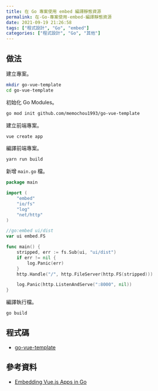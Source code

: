 ```yaml
---
title: 在 Go 專案使用 embed 編譯靜態資源
permalink: 在-Go-專案使用-embed-編譯靜態資源
date: 2021-09-19 21:26:58
tags: ["程式設計", "Go", "embed"]
categories: ["程式設計", "Go", "其他"]
---
```


## 做法

建立專案。

```BASH
mkdir go-vue-template
cd go-vue-template
```

初始化 Go Modules。

```BASH
go mod init github.com/memochou1993/go-vue-template
```

建立前端專案。

```BASH
vue create app
```

編譯前端專案。

```BASH
yarn run build
```

新增 `main.go` 檔。

```GO
package main

import (
	"embed"
	"io/fs"
	"log"
	"net/http"
)

//go:embed ui/dist
var ui embed.FS

func main() {
	stripped, err := fs.Sub(ui, "ui/dist")
	if err != nil {
		log.Panic(err)
	}
	http.Handle("/", http.FileServer(http.FS(stripped)))

	log.Panic(http.ListenAndServe(":8000", nil))
}
```

編譯執行檔。

```BASH
go build
```

## 程式碼

- [go-vue-template](https://github.com/memochou1993/go-vue-template)

## 參考資料

- [Embedding Vue.js Apps in Go](https://hackandsla.sh/posts/2021-06-18-embed-vuejs-in-go/)
